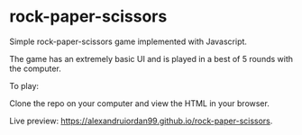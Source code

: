 # rock-paper-scissors
Simple rock-paper-scissors game implemented with Javascript.

The game has an extremely basic UI and is played in a best of 5 rounds with the computer.

To play: 

Clone the repo on your computer and view the HTML in your browser.

Live preview: https://alexandruiordan99.github.io/rock-paper-scissors. 
